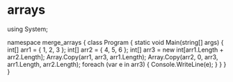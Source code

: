 # arrays
using System;

namespace merge_arrays {
  class Program {
    static void Main(string[] args) {
      int[] arr1 = { 1, 2, 3 };
      int[] arr2 = { 4, 5, 6 };
      int[] arr3 = new int[arr1.Length + arr2.Length];
      Array.Copy(arr1, arr3, arr1.Length);
      Array.Copy(arr2, 0, arr3, arr1.Length, arr2.Length);
      foreach (var e in arr3) {
        Console.WriteLine(e);
      }
    }
  }
}
